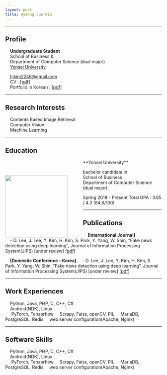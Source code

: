 ```yaml
---
layout: post
title: Hyeong Jun Kim
---
```

---
## Profile

&nbsp;&nbsp;&nbsp;&nbsp;**Undergraduate Student**  
&nbsp;&nbsp;&nbsp;&nbsp;School of Business &  
&nbsp;&nbsp;&nbsp;&nbsp;Department of Computer Science (dual major)  
&nbsp;&nbsp;&nbsp;&nbsp;[Yonsei University](http://www.yonsei.ac.kr/en_sc/)

&nbsp;&nbsp;&nbsp;&nbsp;hjkim2246@gmail.com  
&nbsp;&nbsp;&nbsp;&nbsp;CV : [[pdf]](http://218.237.184.111/)  
&nbsp;&nbsp;&nbsp;&nbsp;Portfolio in Korean : [[pdf]](http://218.237.184.111/hyeongjun/HyeongJun_portfolio.pdf)  

---
## Research Interests

&nbsp;&nbsp;&nbsp;&nbsp;Contents Based Image Retrieval  
&nbsp;&nbsp;&nbsp;&nbsp;Computer Vision  
&nbsp;&nbsp;&nbsp;&nbsp;Machine Learning  

---
## Education  

<img src="https://yeomko22.github.io/images/yonsei.png" width="200" height="200" style="float:left; margin-right:50; margin-top:50"/>
**Yonsei University**  

bachelor candidate in  
School of Business  
Department of Computer Science (dual major)

Spring 2018 - Present
Total GPA : 3.65 / 4.3 (84.8/100)

---
## Publications
&nbsp;&nbsp;&nbsp;&nbsp;**[International Journal]**  
&nbsp;&nbsp;&nbsp;&nbsp;- D. Lee, J. Lee, Y. Kim, H. Kim, S. Park, Y. Yang, W. Shin, “Fake news detection using deep learning”, Journal of Information Processing System(JIPS) [under review] [[pdf]](https://dannyleeinfo.files.wordpress.com/2018/07/fake-news-detection-using-deep-learning.pdf)

&nbsp;&nbsp;&nbsp;&nbsp;**[Domestic Conference – Korea]**
&nbsp;&nbsp;&nbsp;&nbsp;- D. Lee, J. Lee, Y. Kim, H. Kim, S. Park, Y. Yang, W. Shin, “Fake news detection using deep learning”, Journal of Information Processing System(JIPS) [under review] [[pdf]](https://dannyleeinfo.files.wordpress.com/2018/05/eb94a5eb9faceb8b9d-eab8b0ebb295ec9d84-ec9db4ec9aa9ed959c-eab080eca79ceb89b4ec8aa4-ed8390eca780.pdf)

---
## Work Experiences
&nbsp;&nbsp;&nbsp;&nbsp;Python, Java, PHP, C, C++, C#  
&nbsp;&nbsp;&nbsp;&nbsp;Android(NDK), Linux  
&nbsp;&nbsp;&nbsp;&nbsp; PyTorch, Tensorflow
&nbsp;&nbsp;&nbsp;&nbsp;Scrapy, Faiss, openCV, PIL
&nbsp;&nbsp;&nbsp;&nbsp;MariaDB, PostgreSQL, Redis
&nbsp;&nbsp;&nbsp;&nbsp;web server configuration(Apache, Nginx)

---
## Software Skills
&nbsp;&nbsp;&nbsp;&nbsp;Python, Java, PHP, C, C++, C#  
&nbsp;&nbsp;&nbsp;&nbsp;Android(NDK), Linux  
&nbsp;&nbsp;&nbsp;&nbsp; PyTorch, Tensorflow
&nbsp;&nbsp;&nbsp;&nbsp;Scrapy, Faiss, openCV, PIL
&nbsp;&nbsp;&nbsp;&nbsp;MariaDB, PostgreSQL, Redis
&nbsp;&nbsp;&nbsp;&nbsp;web server configuration(Apache, Nginx)

